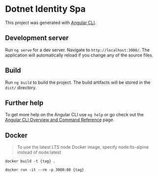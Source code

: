 # Dotnet Identity Spa

This project was generated with [Angular CLI](https://github.com/angular/angular-cli).

## Development server

Run `ng serve` for a dev server. Navigate to `http://localhost:3000/`. The application will automatically reload if you change any of the source files.

## Build

Run `ng build` to build the project. The build artifacts will be stored in the `dist/` directory.

## Further help

To get more help on the Angular CLI use `ng help` or go check out the [Angular CLI Overview and Command Reference](https://angular.io/cli) page.

## Docker

> To use the latest LTS node Docker image, specify node:lts-alpine instead of node:latest

```
docker build -t {tag} .

docker run -it --rm -p 3000:80 {tag}
```

